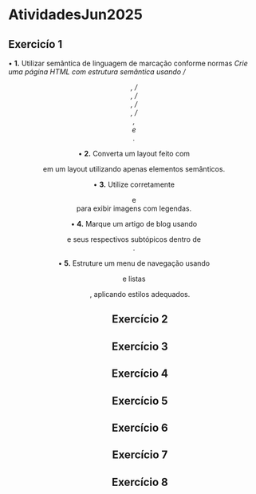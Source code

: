 # AtividadesJun2025

## Exercicío 1
• **1.** Utilizar semântica de linguagem de marcação conforme normas
*Crie uma página HTML com estrutura semântica usando /<header/>, /<nav/>, /<main/>, /<section/>, /<article/>, <aside> e <footer>.*

• **2.** Converta um layout feito com <div> em um layout utilizando apenas elementos semânticos.

• **3.** Utilize corretamente <figure> e <figcaption> para exibir imagens com legendas.

• **4.** Marque um artigo de blog usando <article> e seus respectivos subtópicos dentro de <section>.

• **5.** Estruture um menu de navegação usando <nav> e listas <ul>, aplicando estilos adequados.

## Exercício 2

## Exercício 3

## Exercício 4

## Exercício 5

## Exercício 6

## Exercício 7

## Exercício 8
